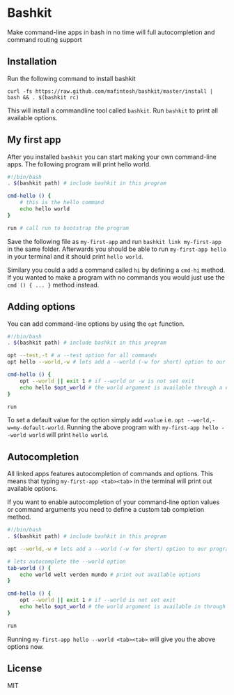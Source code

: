 # Bashkit

Make command-line apps in bash in no time will full autocompletion and command routing support

## Installation

Run the following command to install bashkit

	curl -fs https://raw.github.com/mafintosh/bashkit/master/install | bash && . $(bashkit rc)

This will install a commandline tool called `bashkit`.
Run `bashkit` to print all available options.

## My first app

After you installed `bashkit` you can start making your own command-line apps.
The following program will print hello world.

``` sh
#!/bin/bash
. $(bashkit path) # include bashkit in this program

cmd-hello () {
	# this is the hello command
	echo hello world
}

run # call run to bootstrap the program
```

Save the following file as `my-first-app` and run `bashkit link my-first-app` in the same folder.
Afterwards you should be able to run `my-first-app hello` in your terminal and it should print `hello world`.

Similary you could a add a command called `hi` by defining a `cmd-hi` method.
If you wanted to make a program with no commands you would just use the `cmd () { ... }` method instead.

## Adding options

You can add command-line options by using the `opt` function.

``` sh
#!/bin/bash
. $(bashkit path) # include bashkit in this program

opt --test,-t # a --test option for all commands
opt hello --world,-w # lets add a --world (-w for short) option to our hello command

cmd-hello () {
	opt --world || exit 1 # if --world or -w is not set exit
	echo hello $opt_world # the world argument is available through a env var
}

run
```

To set a default value for the option simply add `=value` i.e. `opt --world,-w=my-default-world`.
Running the above program with `my-first-app hello --world world` will print `hello world`.

## Autocompletion

All linked apps features autocompletion of commands and options.
This means that typing `my-first-app <tab><tab>` in the terminal will print out available options.

If you want to enable autocompletion of your command-line option values or command arguments you need
to define a custom tab completion method.

``` sh
#!/bin/bash
. $(bashkit path) # include bashkit in this program

opt --world,-w # lets add a --world (-w for short) option to our program

# lets autocomplete the --world option
tab-world () {
	echo world welt verden mundo # print out available options
}

cmd-hello () {
	opt --world || exit 1 # if --world is not set exit
	echo hello $opt_world # the world argument is available in through a env var
}

run
```

Running `my-first-app hello --world <tab><tab>` will give you the above options now.

## License

MIT

